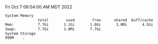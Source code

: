 Fri Oct  7 08:54:00 AM MDT 2022
```bash
System Memory
               total        used        free      shared  buff/cache   available
Mem:           7.7Gi       2.1Gi       1.0Gi       3.0Mi       4.5Gi       5.1Gi
Swap:          7.7Gi       1.0Mi       7.7Gi
System Storage
999M	.
```
```bash
